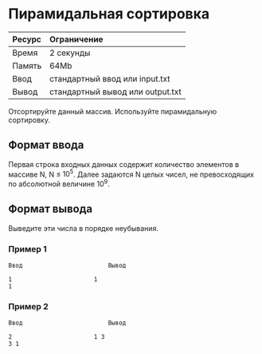 # Пирамидальная сортировка

| Ресурс | Ограничение |
| :--- | :--- |
| Время | 2 секунды |
| Память | 64Mb |
| Ввод | стандартный ввод или input.txt |
| Вывод | стандартный вывод или output.txt |

Отсортируйте данный массив. Используйте пирамидальную сортировку.
## Формат ввода
Первая строка входных данных содержит количество элементов в массиве N, N ≤ $10^5$. Далее задаются N целых чисел, не превосходящих по абсолютной величине $10^9$.
## Формат вывода
Выведите эти числа в порядке неубывания.
### Пример 1
```
Ввод						Вывод

1						1
1
```

### Пример 2
```
Ввод						Вывод

2						1 3
3 1
```
